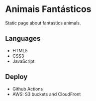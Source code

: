 # Animais Fantásticos 

Static page about fantastics animals.

## Languages

<ul>
<li>HTML5</li>
<li>CSS3</li>
<li>JavaScript</li>
</ul>

## Deploy

<ul>
<li>Github Actions</li>
<li>AWS: S3 buckets and CloudFront</li>
</ul>
